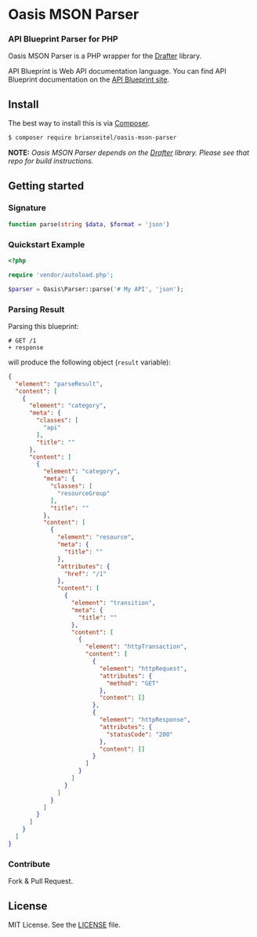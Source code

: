 # Oasis MSON Parser

### API Blueprint Parser for PHP
Oasis MSON Parser is a PHP wrapper for the [Drafter](https://github.com/apiaryio/drafter) library.

API Blueprint is Web API documentation language. You can find API Blueprint documentation on the [API Blueprint site](https://apiblueprint.org).

## Install
The best way to install this is via [Composer](http://getcomposer.org).

```sh
$ composer require brianseitel/oasis-mson-parser
```

**NOTE:** *Oasis MSON Parser depends on the [Drafter](https://github.com/apiaryio/drafter) library. Please see that repo for build instructions.*

## Getting started

### Signature

```php
function parse(string $data, $format = 'json')
```

### Quickstart Example

```php
<?php

require 'vendor/autoload.php';

$parser = Oasis\Parser::parse('# My API', 'json');
```

### Parsing Result

Parsing this blueprint:

```
# GET /1
+ response
```

will produce the following object (`result` variable):

```json
{
  "element": "parseResult",
  "content": [
    {
      "element": "category",
      "meta": {
        "classes": [
          "api"
        ],
        "title": ""
      },
      "content": [
        {
          "element": "category",
          "meta": {
            "classes": [
              "resourceGroup"
            ],
            "title": ""
          },
          "content": [
            {
              "element": "resource",
              "meta": {
                "title": ""
              },
              "attributes": {
                "href": "/1"
              },
              "content": [
                {
                  "element": "transition",
                  "meta": {
                    "title": ""
                  },
                  "content": [
                    {
                      "element": "httpTransaction",
                      "content": [
                        {
                          "element": "httpRequest",
                          "attributes": {
                            "method": "GET"
                          },
                          "content": []
                        },
                        {
                          "element": "httpResponse",
                          "attributes": {
                            "statusCode": "200"
                          },
                          "content": []
                        }
                      ]
                    }
                  ]
                }
              ]
            }
          ]
        }
      ]
    }
  ]
}
```

### Contribute
Fork & Pull Request.

## License
MIT License. See the [LICENSE](https://github.com/apiaryio/protagonist/blob/master/LICENSE) file.